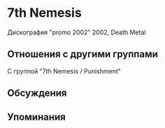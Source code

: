 # 7th Nemesis

Дискография
"promo 2002" 2002, Death Metal

## Отношения с другими группами

C группой "7th Nemesis / Punishment" 

## Обсуждения


## Упоминания

